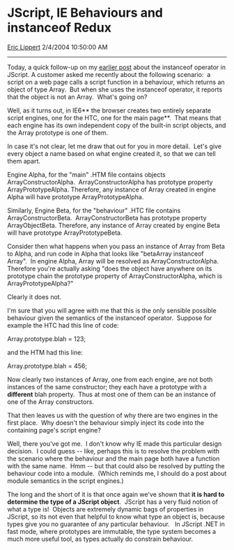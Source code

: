 <div id="page">

# JScript, IE Behaviours and instanceof Redux

[Eric Lippert](https://social.msdn.microsoft.com/profile/Eric%20Lippert) 2/4/2004 10:50:00 AM

-----

<div id="content">

<span> </span>

<span>Today, a quick follow-up on my [earlier post](/ericlippert/archive/2003/11/06/53352.aspx "http://blogs.msdn.com/ericlippert/archive/2003/11/06/53352.aspx") about the </span><span>instanceof</span><span> operator in JScript. A customer asked me recently about the following scenario:  a script on a web page calls a script function in a behaviour, which returns an object of type </span><span>Array</span><span>.  But when she uses the </span><span>instanceof</span><span> operator, it reports that the object is not an </span><span>Array</span><span>.  What's going on? </span>

<span></span>

<span>Well, as it turns out, in IE6**<span> the browser creates two entirely separate script engines, one for the HTC, one for the main page</span>**.  That means that each engine has its own independent copy of the built-in script objects, and the </span><span>Array</span><span> prototype is one of them. </span>

<span></span>

<span>In case it's not clear, let me draw that out for you in more detail.  Let's give every object a name based on what engine created it, so that we can tell them apart. </span>

<span></span>

<span>Engine Alpha, for the "main" .HTM file contains objects </span><span>ArrayConstructorAlpha</span><span>.  </span><span>ArrayConstructorAlpha</span><span> has </span><span>prototype</span><span> property </span><span>ArrayPrototypeAlpha</span><span>. Therefore, any instance of </span><span>Array</span><span> created in engine </span><span>Alpha</span><span> will have prototype </span><span>ArrayPrototypeAlpha</span><span>. </span>

<span></span>

<span>Similarly, Engine Beta, for the "behaviour" .HTC file contains </span><span>ArrayConstructorBeta</span><span>.  </span><span>ArrayConstructorBeta</span><span> has </span><span>prototype</span><span> property </span><span>ArrayObjectBeta</span><span>. Therefore, any instance of </span><span>Array</span><span> created by engine Beta will have prototype </span><span>ArrayPrototypeBeta</span><span>.**<span> </span>**</span>

<span></span>

<span>Consider then what happens when you pass an instance of Array from Beta to Alpha, and run code in Alpha that looks like "</span><span>betaArray instanceof Array</span><span>".  In engine Alpha, </span><span>Array</span><span> will be resolved as </span><span>ArrayConstructorAlpha</span><span>.  Therefore you're actually asking "does the object have anywhere on its prototype chain the </span><span>prototype</span><span> property of </span><span>ArrayConstructorAlpha</span><span>, which is </span><span>ArrayPrototypeAlpha</span><span>?" </span>

<span>Clearly it does not. </span>

<span></span>

<span>I'm sure that you will agree with me that this is the only sensible possible behaviour given the semantics of the </span><span>instanceof</span><span> operator.  Suppose for example the HTC had this line of code: </span>

<span></span>

<span>Array.prototype.blah = 123; </span>

<span></span>

<span>and the HTM had this line: </span>

<span></span>

<span>Array.prototype.blah = 456; </span>

<span></span>

<span>Now clearly two instances of </span><span>Array</span><span>, one from each engine, are not both instances of the same constructor; they each have a prototype with a **<span>different</span>** blah property.  Thus at most one of them can be an instance of one of the </span><span>Array</span><span> constructors. </span>

<span></span>

<span>That then leaves us with the question of why there are two engines in the first place.  Why doesn't the behaviour simply inject its code into the containing page's script engine? </span>

<span></span>

<span>Well, there you've got me.  I don't know why IE made this particular design decision.  I could guess -- like, perhaps this is to resolve the problem with the scenario where the behaviour and the main page both have a function with the same name.  Hmm -- but that could also be resolved by putting the behaviour code into a module.  (Which reminds me, I should do a post about module semantics in the script engines.)  </span>

<span></span><span>The long and the short of it is that once again we've shown that **it is hard to determine the type of a JScript object**.  JScript has a very fluid notion of what a type is\!  Objects are extremely dynamic bags of properties in JScript, so its not even that helpful to know what type an object is, because types give you no guarantee of any particular behaviour.   In JScript .NET in fast mode, where prototypes are immutable, the type system becomes a much more useful tool, as types actually do constrain behaviour.</span>

</div>

</div>


